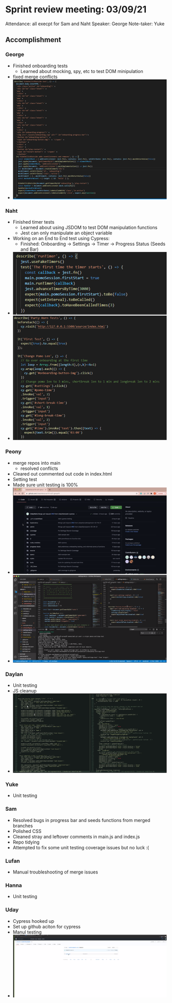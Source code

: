 # Sprint review meeting: 03/09/21
Attendance: all execpt for Sam and Naht
Speaker: George
Note-taker: Yuke

## Accomplishment
### George
* Finished onboarding tests
  * Learned about mocking, spy, etc to test DOM minipulation
* fixed merge conflicts
* ![George's code](Images/george's%20work.png)

### Naht
* Finished timer tests
  * Learned about using JSDOM to test DOM manipulation functions
  * Jest can only manipulate an object variable
* Working on an End to End test using Cypress:
  * Finished: Onboarding -> Settings -> Timer -> Progress Status (Seeds and Bar)
* ![Naht's code](Images/Naht's%20work1.png)
* ![Naht's code](Images/Naht's%20work2.png)

### Peony
* merge repos into main
  * resolved conflicts
* Cleared out commented out code in index.html
* Setting test
* Made sure unit testing is 100%
* ![Peony's work](Images/Peony's%20work1.png)
* ![Peony's work](Images/Peony's%20work2.png)

### Daylan
* Unit testing
* JS cleanup
* ![Dylan's work](Images/Dylan's%20work.png)

### Yuke
* Unit testing

### Sam
* Resolved bugs in progress bar and seeds functions from merged branches
* Polished CSS
* Cleaned stray and leftover comments in main.js and index.js
* Repo tidying
* Attempted to fix some unit testing coverage issues but no luck :(


### Lufan
* Manual troubleshooting of merge issues

### Hanna
* Unit testing

### Uday
* Cypress hooked up
* Set up github aciton for cypress
* Manul testing
* ![Uday's work](Images/Uday's%20work.png)